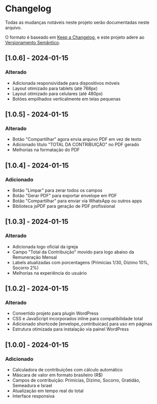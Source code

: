 # Changelog

Todas as mudanças notáveis neste projeto serão documentadas neste arquivo.

O formato é baseado em [Keep a Changelog](https://keepachangelog.com/pt-BR/1.0.0/),
e este projeto adere ao [Versionamento Semântico](https://semver.org/lang/pt-BR/).

## [1.0.6] - 2024-01-15

### Alterado
- Adicionada responsividade para dispositivos móveis
- Layout otimizado para tablets (até 768px)
- Layout otimizado para celulares (até 480px)
- Botões empilhados verticalmente em telas pequenas

## [1.0.5] - 2024-01-15

### Alterado
- Botão "Compartilhar" agora envia arquivo PDF em vez de texto
- Adicionado título "TOTAL DA CONTRIBUIÇÃO" no PDF gerado
- Melhorias na formatação do PDF

## [1.0.4] - 2024-01-15

### Adicionado
- Botão "Limpar" para zerar todos os campos
- Botão "Gerar PDF" para exportar envelope em PDF
- Botão "Compartilhar" para enviar via WhatsApp ou outros apps
- Biblioteca jsPDF para geração de PDF profissional

## [1.0.3] - 2024-01-15

### Alterado
- Adicionada logo oficial da igreja
- Campo "Total da Contribuição" movido para logo abaixo da Remuneração Mensal
- Labels atualizadas com porcentagens (Primícias 1/30, Dízimo 10%, Socorro 2%)
- Melhorias na experiência do usuário

## [1.0.2] - 2024-01-15

### Alterado
- Convertido projeto para plugin WordPress
- CSS e JavaScript incorporados inline para compatibilidade total
- Adicionado shortcode [envelope_contribuicao] para uso em páginas
- Estrutura otimizada para instalação via painel WordPress

## [1.0.0] - 2024-01-15

### Adicionado
- Calculadora de contribuições com cálculo automático
- Máscara de valor em formato brasileiro (R$)
- Campos de contribuição: Primícias, Dízimo, Socorro, Gratidão, Semeadura e Israel
- Atualização em tempo real do total
- Interface responsiva
